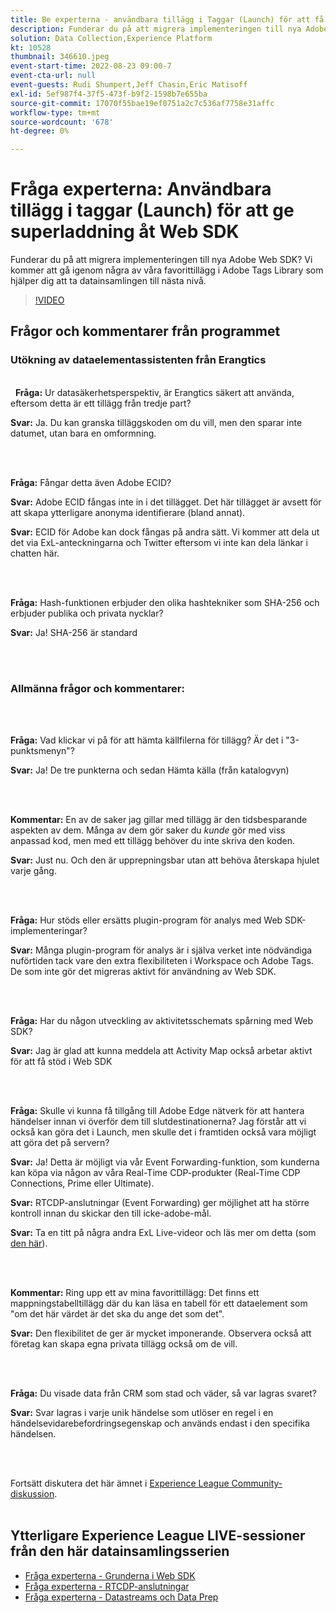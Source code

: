 ```yaml
---
title: Be experterna - användbara tillägg i Taggar (Launch) för att få hjälp att ladda upp Web SDK
description: Funderar du på att migrera implementeringen till nya Adobe Web SDK?  Vi kommer att gå igenom några av våra favorittillägg i Adobe Tags Library som hjälper dig att ta datainsamlingen till nästa nivå.
solution: Data Collection,Experience Platform
kt: 10528
thumbnail: 346610.jpeg
event-start-time: 2022-08-23 09:00-7
event-cta-url: null
event-guests: Rudi Shumpert,Jeff Chasin,Eric Matisoff
exl-id: 5ef987f4-37f5-473f-b9f2-1598b7e655ba
source-git-commit: 17070f55bae19ef0751a2c7c536af7758e31affc
workflow-type: tm+mt
source-wordcount: '678'
ht-degree: 0%

---
```


# Fråga experterna: Användbara tillägg i taggar (Launch) för att ge superladdning åt Web SDK

Funderar du på att migrera implementeringen till nya Adobe Web SDK?  Vi kommer att gå igenom några av våra favorittillägg i Adobe Tags Library som hjälper dig att ta datainsamlingen till nästa nivå.

>[!VIDEO](https://video.tv.adobe.com/v/346610/?quality=12&learn=on)

## Frågor och kommentarer från programmet

### Utökning av dataelementassistenten från Erangtics

<br> 
**Fråga:** Ur datasäkerhetsperspektiv, är Erangtics säkert att använda, eftersom detta är ett tillägg från tredje part?

**Svar:** Ja. Du kan granska tilläggskoden om du vill, men den sparar inte datumet, utan bara en omformning.

<br> 

**Fråga:** Fångar detta även Adobe ECID?

**Svar:** Adobe ECID fångas inte in i det tillägget. Det här tillägget är avsett för att skapa ytterligare anonyma identifierare (bland annat).

**Svar:** ECID för Adobe kan dock fångas på andra sätt. Vi kommer att dela ut det via ExL-anteckningarna och Twitter eftersom vi inte kan dela länkar i chatten här.

<br> 

**Fråga:** Hash-funktionen erbjuder den olika hashtekniker som SHA-256 och erbjuder publika och privata nycklar?

**Svar:** Ja! SHA-256 är standard

<br> 

### Allmänna frågor och kommentarer:

<br> 

**Fråga:** Vad klickar vi på för att hämta källfilerna för tillägg? Är det i &quot;3-punktsmenyn&quot;?

**Svar:** Ja! De tre punkterna och sedan Hämta källa (från katalogvyn)

<br> 

**Kommentar:** En av de saker jag gillar med tillägg är den tidsbesparande aspekten av dem. Många av dem gör saker du *kunde* gör med viss anpassad kod, men med ett tillägg behöver du inte skriva den koden.

**Svar:** Just nu. Och den är upprepningsbar utan att behöva återskapa hjulet varje gång.

<br> 

**Fråga:** Hur stöds eller ersätts plugin-program för analys med Web SDK-implementeringar?

**Svar:** Många plugin-program för analys är i själva verket inte nödvändiga nuförtiden tack vare den extra flexibiliteten i Workspace och Adobe Tags. De som inte gör det migreras aktivt för användning av Web SDK.

<br> 

**Fråga:** Har du någon utveckling av aktivitetsschemats spårning med Web SDK?

**Svar:** Jag är glad att kunna meddela att Activity Map också arbetar aktivt för att få stöd i Web SDK

<br> 

**Fråga:** Skulle vi kunna få tillgång till Adobe Edge nätverk för att hantera händelser innan vi överför dem till slutdestinationerna? Jag förstår att vi också kan göra det i Launch, men skulle det i framtiden också vara möjligt att göra det på servern?

**Svar:** Ja! Detta är möjligt via vår Event Forwarding-funktion, som kunderna kan köpa via någon av våra Real-Time CDP-produkter (Real-Time CDP Connections, Prime eller Ultimate).

**Svar:** RTCDP-anslutningar (Event Forwarding) ger möjlighet att ha större kontroll innan du skickar den till icke-adobe-mål.

**Svar:** Ta en titt på några andra ExL Live-videor och läs mer om detta (som [den här](exl-live-episode-06-23-22.md)).

<br> 

**Kommentar:** Ring upp ett av mina favorittillägg: Det finns ett mappningstabelltillägg där du kan läsa en tabell för ett dataelement som &quot;om det här värdet är det ska du ange det som det&quot;.

**Svar:** Den flexibilitet de ger är mycket imponerande. Observera också att företag kan skapa egna privata tillägg också om de vill.

<br> 

**Fråga:** Du visade data från CRM som stad och väder, så var lagras svaret?

**Svar:** Svar lagras i varje unik händelse som utlöser en regel i en händelsevidarebefordringsegenskap och används endast i den specifika händelsen.

<br> 

Fortsätt diskutera det här ämnet i [Experience League Community-diskussion](https://experienceleaguecommunities.adobe.com/t5/adobe-experience-platform/experience-league-live-post-session-discussion-useful-extensions/m-p/542620#M240).
<br> 

## Ytterligare Experience League LIVE-sessioner från den här datainsamlingsserien

* [Fråga experterna - Grunderna i Web SDK](exl-live-episode-05-26-22.md)
* [Fråga experterna - RTCDP-anslutningar](exl-live-episode-06-23-22.md)
* [Fråga experterna - Datastreams och Data Prep](exl-live-episode-07-21-22.md)
